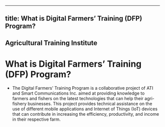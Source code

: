 --- 
 title: What is Digital Farmers’ Training (DFP) Program?
 ---

## Agricultural Training Institute

# What is Digital Farmers’ Training (DFP) Program?


 - The Digital Farmers’ Training Program is a collaborative project of ATI and Smart Communications Inc. aimed at providing knowledge to farmers and fishers on the latest technologies that can help their agri-fishery businesses. This project provides technical assistance on the use of different mobile applications and Internet of Things (IoT) devices that can contribute in increasing the efficiency, productivity, and income in their respective farm.

